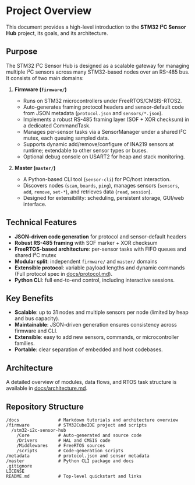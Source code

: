 # Project Overview

This document provides a high-level introduction to the **STM32 I²C Sensor Hub** project, its goals, and its architecture.

## Purpose

The STM32 I²C Sensor Hub is designed as a scalable gateway for managing multiple I²C sensors across many STM32-based nodes over an RS-485 bus. It consists of two main domains:

1. **Firmware (`firmware/`)**

   * Runs on STM32 microcontrollers under FreeRTOS/CMSIS-RTOS2.
   * Auto-generates framing protocol headers and sensor-default code from JSON metadata (`protocol.json` and `sensors/*.json`).
   * Implements a robust RS-485 framing layer (SOF + XOR checksum) in a dedicated CommandTask.
   * Manages per-sensor tasks via a SensorManager under a shared I²C mutex, each queuing sampled data.
   * Supports dynamic add/remove/configure of INA219 sensors at runtime; extendable to other sensor types or buses.
   * Optional debug console on USART2 for heap and stack monitoring.

2. **Master (`master/`)**

   * A Python-based CLI tool (`sensor-cli`) for PC/host interaction.
   * Discovers nodes (`scan`, `boards`, `ping`), manages sensors (`sensors`, `add`, `remove`, `set-*`), and retrieves data (`read`, `session`).
   * Designed for extensibility: scheduling, persistent storage, GUI/web interface.

## Technical Features

* **JSON-driven code generation** for protocol and sensor-default headers
* **Robust RS-485 framing** with SOF marker + XOR checksum
* **FreeRTOS-based architecture**: per-sensor tasks with FIFO queues and shared I²C mutex
* **Modular split**: independent `firmware/` and `master/` domains
* **Extensible protocol**: variable payload lengths and dynamic commands (Full protocol spec in [docs/protocol.md](docs/protocol.md)).
* **Python CLI**: full end-to-end control, including interactive sessions.

## Key Benefits

* **Scalable**: up to 31 nodes and multiple sensors per node (limited by heap and bus capacity).
* **Maintainable**: JSON-driven generation ensures consistency across firmware and CLI.
* **Extensible**: easy to add new sensors, commands, or microcontroller families.
* **Portable**: clear separation of embedded and host codebases.

## Architecture

A detailed overview of modules, data flows, and RTOS task structure is available in [docs/architecture.md](docs/architecture.md).

## Repository Structure

```
/docs               # Markdown tutorials and architecture overview
/firmware           # STM32CubeIDE project and scripts
  /stm32-i2c-sensor-hub
    /Core           # Auto-generated and source code
    /Drivers        # HAL and CMSIS code
    /Middlewares    # FreeRTOS sources
    /scripts        # Code-generation scripts
/metadata           # protocol.json and sensor metadata
/master             # Python CLI package and docs
.gitignore
LICENSE
README.md           # Top-level quickstart and links
```

